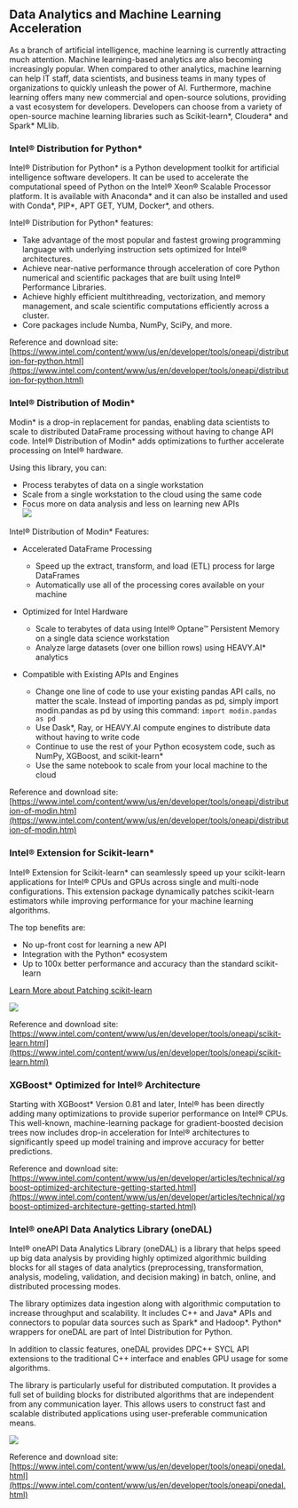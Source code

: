 
## Data Analytics and Machine Learning Acceleration
  
As a branch of artificial intelligence, machine learning is currently attracting much attention. Machine learning-based analytics are also becoming increasingly popular.  When compared to other analytics, machine learning can help IT staff, data scientists, and business teams in many types of organizations to quickly unleash the power of AI. Furthermore, machine learning offers many new commercial and open-source solutions, providing a vast ecosystem for developers. Developers can choose from a variety of open-source machine learning libraries such as  Scikit-learn*,  Cloudera* and  Spark* MLlib.

### Intel&reg; Distribution for Python*

Intel&reg; Distribution for Python* is a Python development toolkit for artificial intelligence software developers. It can be used to accelerate the computational speed of Python on the Intel&reg; Xeon&reg; Scalable Processor platform. It is available with  Anaconda* and it can also be installed and used with Conda*, PIP*, APT GET, YUM, Docker*, and others. 

Intel&reg; Distribution for Python* features:

- Take advantage of the most popular and fastest growing programming language with underlying instruction sets optimized for Intel® architectures.
- Achieve near-native performance through acceleration of core Python numerical and scientific packages that are built using Intel® Performance Libraries.
- Achieve highly efficient multithreading, vectorization, and memory management, and scale scientific computations efficiently across a cluster.
- Core packages include Numba, NumPy, SciPy, and more.  

Reference and download site: [https://www.intel.com/content/www/us/en/developer/tools/oneapi/distribution-for-python.html](https://www.intel.com/content/www/us/en/developer/tools/oneapi/distribution-for-python.html)
  
### Intel® Distribution of Modin*
  
Modin* is a drop-in replacement for pandas, enabling data scientists to scale to distributed DataFrame processing without having to change API code. Intel® Distribution of Modin* adds optimizations to further accelerate processing on Intel® hardware.

Using this library, you can:

- Process terabytes of data on a single workstation
- Scale from a single workstation to the cloud using the same code
- Focus more on data analysis and less on learning new APIs  
![](https://github.com/intel-sandbox/tuning_guides.spr.ai/blob/dev-202208/images/modin_arc.png)

Intel® Distribution of Modin* Features:  

- Accelerated DataFrame Processing
  - Speed up the extract, transform, and load (ETL) process for large DataFrames
  - Automatically use all of the processing cores available on your machine 

- Optimized for Intel Hardware
  - Scale to terabytes of data using Intel® Optane™ Persistent Memory on a single data science workstation
  - Analyze large datasets (over one billion rows) using HEAVY.AI* analytics

- Compatible with Existing APIs and Engines
  - Change one line of code to use your existing pandas API calls, no matter the scale. Instead of importing pandas as pd, simply import modin.pandas as pd by using this command: `import modin.pandas as pd`
  - Use Dask*, Ray, or HEAVY.AI compute engines to distribute data without having to write code
  - Continue to use the rest of your Python ecosystem code, such as NumPy, XGBoost, and scikit-learn*
  - Use the same notebook to scale from your local machine to the cloud
   
Reference and download site: [https://www.intel.com/content/www/us/en/developer/tools/oneapi/distribution-of-modin.htm](https://www.intel.com/content/www/us/en/developer/tools/oneapi/distribution-of-modin.htm) 

### Intel® Extension for Scikit-learn*

Intel® Extension for Scikit-learn* can seamlessly speed up your scikit-learn applications for Intel® CPUs and GPUs across single and multi-node configurations. This extension package dynamically patches scikit-learn estimators while improving performance for your machine learning algorithms.

The top benefits are:

- No up-front cost for learning a new API
- Integration with the Python* ecosystem
- Up to 100x better performance and accuracy than the standard scikit-learn

[Learn More about Patching scikit-learn](https://intel.github.io/scikit-learn-intelex/what-is-patching.html)  

![](https://github.com/intel-sandbox/tuning_guides.spr.ai/blob/dev-202208/images/scikit-learn_sample.png)

Reference and download site: [https://www.intel.com/content/www/us/en/developer/tools/oneapi/scikit-learn.html](https://www.intel.com/content/www/us/en/developer/tools/oneapi/scikit-learn.html)

### XGBoost* Optimized for Intel® Architecture

Starting with XGBoost* Version 0.81 and later, Intel® has been directly adding many optimizations to provide superior performance on Intel® CPUs. This well-known, machine-learning package for gradient-boosted decision trees now includes drop-in acceleration for Intel® architectures to significantly speed up model training and improve accuracy for better predictions.

Reference and download site: [https://www.intel.com/content/www/us/en/developer/articles/technical/xgboost-optimized-architecture-getting-started.html](https://www.intel.com/content/www/us/en/developer/articles/technical/xgboost-optimized-architecture-getting-started.html)

### Intel® oneAPI Data Analytics Library (oneDAL)

Intel® oneAPI Data Analytics Library (oneDAL) is a library that helps speed up big data analysis by providing highly optimized algorithmic building blocks for all stages of data analytics (preprocessing, transformation, analysis, modeling, validation, and decision making) in batch, online, and distributed processing modes.

The library optimizes data ingestion along with algorithmic computation to increase throughput and scalability. It includes C++ and Java* APIs and connectors to popular data sources such as Spark* and Hadoop*. Python* wrappers for oneDAL are part of Intel Distribution for Python.

In addition to classic features, oneDAL provides DPC++ SYCL API extensions to the traditional C++ interface and enables GPU usage for some algorithms.

The library is particularly useful for distributed computation. It provides a full set of building blocks for distributed algorithms that are independent from any communication layer. This allows users to construct fast and scalable distributed applications using user-preferable communication means.

![](https://github.com/intel-sandbox/tuning_guides.spr.ai/blob/dev-202208/images/oneDAL_arc.png)

Reference and download site: [https://www.intel.com/content/www/us/en/developer/tools/oneapi/onedal.html](https://www.intel.com/content/www/us/en/developer/tools/oneapi/onedal.html)
